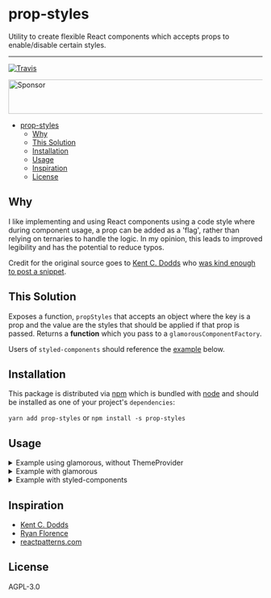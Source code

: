 # prop-styles

Utility to create flexible React components which accepts props to enable/disable certain styles.

---

[![Travis](https://img.shields.io/travis/peterschussheim/prop-styles.svg?style=flat-square)](https://travis-ci.org/peterschussheim/prop-styles)

<a target='_blank' rel='nofollow' href='https://app.codesponsor.io/link/QBvQQkqUs7HakSKkUvJpfRwq/peterschussheim/prop-styles'>
  <img alt='Sponsor' width='888' height='68' src='https://app.codesponsor.io/embed/QBvQQkqUs7HakSKkUvJpfRwq/peterschussheim/prop-styles.svg' />
</a>

- [prop-styles](#prop-styles)
  - [Why](#why)
  - [This Solution](#this-solution)
  - [Installation](#installation)
  - [Usage](#usage)
  - [Inspiration](#inspiration)
  - [License](#license)

## Why

I like implementing and using React components using a code style where during component usage, a prop can be added as a 'flag', rather than relying on ternaries to handle the logic.  In my opinion, this leads to improved legibility and has the potential to reduce typos.

Credit for the original source goes to [Kent C. Dodds](https://twitter.com/kentcdodds) who [was kind enough to post a snippet](https://codesandbox.io/s/AGRRMl63).

## This Solution

Exposes a function, `propStyles` that accepts an object where the key is a prop and the value are the styles that should be applied if that prop is passed. Returns a **function** which you pass to a
`glamorousComponentFactory`.

Users of `styled-components` should reference the [example](#example---styled-componentshttpswwwstyled-componentscom) below.

## Installation

This package is distributed via [npm](https://www.npmjs.com/) which is bundled with [node](https://nodejs.org/en/) and should be installed as one of your project's `dependencies`:

`yarn add prop-styles` or `npm install -s prop-styles`

## Usage

<details>
<summary>
Example using glamorous, without ThemeProvider
</summary>

[Live demo](https://codesandbox.io/s/kx3q8kmx17)

This is a minimal example of `prop-styles` usage with `glamorous`:


```javascript
import React from 'react'
import { render } from 'react-dom'
import glamorous, { Div } from 'glamorous'
import propStyles from 'prop-styles'

const button = {
  fontSize: 16,
  margin: 10,
  border: 'none',
  cursor: 'pointer',
  display: 'inline-block',
  padding: '10px 20px',
  textAlign: 'center',
  transition: '0.25s cubic-bezier(0.17, 0.67, 0.52, 0.97)',
  borderRadius: 0,
  color: '#fff',
  boxShadow: '0 4px 6px rgba(50,50,93,.11), 0 1px 3px rgba(0,0,0,.08)',
  ':hover': {
    opacity: 0.7,
    transform: 'translateY(-1px)',
    boxShadow: '0 7px 14px rgba(50,50,93,.1), 0 3px 6px rgba(0,0,0,.08)'
  },
  ':focus': { outline: 0 },
  ':active': {
    transform: 'translateY(1px)'
  }
}

const small = {
  padding: '8px 16px'
}

const large = {
  padding: '12px 24px'
}

const colors = {
  success: '#29A88E',
  danger: '#C65F4A',
  primary: '#6DCFD3',
  info: '#FFD035',
  gray: '#5A6E73',
  accent: '#8E83A3'
}

const Button = glamorous.button(
  button,
  propStyles({
    success: success => ({ backgroundColor: colors.success }),
    danger: danger => ({ backgroundColor: colors.danger }),
    primary: primary => ({ backgroundColor: colors.primary }),
    info: info => ({ backgroundColor: colors.info }),
    gray: gray => ({ backgroundColor: colors.gray }),
    accent: accent => ({ backgroundColor: colors.accent }),
    small: [button, small, { fontSize: 12 }],
    large: [button, large, { fontSize: 18 }]
  })
)

function App() {
  return (
    <Div>
      <Div>
        <Button small success>
          Success
        </Button>
        <Button small danger>
          Danger
        </Button>
        <Button small primary>
          Primary
        </Button>
        <Button small info>
          Info
        </Button>
        <Button small gray>
          Gray
        </Button>
        <Button small accent>
          Accent
        </Button>
      </Div>
      <Div>
        <Button success>Success</Button>
        <Button danger>Danger</Button>
        <Button primary>Primary</Button>
        <Button info>Info</Button>
        <Button gray>Gray</Button>
        <Button accent>Accent</Button>
      </Div>
      <Div>
        <Button large success>
          Success
        </Button>
        <Button large danger>
          Danger
        </Button>
        <Button large primary>
          Primary
        </Button>
        <Button large info>
          Info
        </Button>
        <Button large gray>
          Gray
        </Button>
        <Button large accent>
          Accent
        </Button>
      </Div>
    </Div>
  )
}

render(<App />, document.getElementById('root'))
```
</details>

<details>
<summary>
Example with glamorous
</summary>

[Live demo](https://codesandbox.io/s/92m6q0krqr)

Similar to the example above, this sample shows how `prop-styles` and `glamorous` `ThemeProvider` work together:

```javascript
import React from "react"
import { render } from "react-dom"
import glamorous, { ThemeProvider } from "glamorous"
import propStyles from "prop-styles"

const heading = {
  display: "block",
  fontFamily: "inherit",
  fontWeight: "500",
  lineHeight: "1.1"
}

const largerHeading = {
  marginTop: "20px",
  marginBottom: "10px"
}

const smallerHeading = {
  marginTop: "10px",
  marginBottom: "10px"
}

// shoutout to https://seek-oss.github.io/seek-style-guide/typography/
const Text = glamorous.span(
  propStyles({
    faded: ({ theme }) => ({ color: theme.colors.faded }),
    fadedExtra: ({ theme }) => ({ color: theme.colors.fadedExtra }),
    superheading: [heading, largerHeading, { fontSize: 36 }],
    heading: [heading, largerHeading, { fontSize: 30 }],
    subheading: [heading, largerHeading, { fontSize: 24 }],
    superstandard: [heading, smallerHeading, { fontSize: 18 }],
    standard: [heading, smallerHeading, { fontSize: 14 }],
    substandard: [heading, smallerHeading, { fontSize: 12 }]
  })
)

function App() {
  return (
    <ThemeProvider
      theme={{
        colors: {
          faded: "#666",
          fadedExtra: "#888"
        }
      }}
    >
      <glamorous.Div maxWidth={600} margin="auto">
        <Text>Normal</Text>
        <Text subheading>subheading</Text>
        <Text faded superheading>
          faded superheading
        </Text>
        <Text fadedExtra substandard>
          fadedExtra substandard
        </Text>
      </glamorous.Div>
    </ThemeProvider>
  )
}

render(<App />, document.getElementById("root"));
```
</details>

<details>
<summary>
Example with styled-components
</summary>

[Live demo](https://codesandbox.io/s/10ml2qn394)

```javascript
import React from 'react'
import {render} from 'react-dom'
import styled, {ThemeProvider} from 'styled-components'
import propStyles from 'prop-styles'

const heading = {
  display: 'block',
  fontFamily: 'inherit',
  fontWeight: '500',
  lineHeight: '1.1',
}
const largerHeading = {
  marginTop: '20px',
  marginBottom: '10px',
}

const smallerHeading = {
  marginTop: '10px',
  marginBottom: '10px',
}

// shoutout to https://seek-oss.github.io/seek-style-guide/typography/
const textPropStyles = propStyles({
  faded: ({theme}) => ({color: theme.colors.faded}),
  fadedExtra: ({theme}) => ({color: theme.colors.fadedExtra}),
  superheading: [heading, largerHeading, {fontSize: '36px'}],
  heading: [heading, largerHeading, {fontSize: '30px'}],
  subheading: [heading, largerHeading, {fontSize: '24px'}],
  superstandard: [heading, smallerHeading, {fontSize: '18px'}],
  standard: [heading, smallerHeading, {fontSize: '14px'}],
  substandard: [heading, smallerHeading, {fontSize: '12px'}],
})
const Text = styled.span`${textPropStyles};`

function App() {
  return (
    <ThemeProvider
      theme={{
        colors: {
          faded: '#666',
          fadedExtra: '#888',
        },
      }}
    >
      <div style={{maxWidth: 600, margin: 'auto'}}>
        <Text>Normal</Text>
        <Text subheading>subheading</Text>
        <Text faded superheading>
          faded superheading
        </Text>
        <Text fadedExtra substandard>
          fadedExtra substandard
        </Text>
      </div>
    </ThemeProvider>
  )
}

render(<App />, document.getElementById('root'))
```
</details>

## Inspiration

- [Kent C. Dodds](https://twitter.com/kentcdodds)
- [Ryan Florence](https://twitter.com/ryanflorence)
- [reactpatterns.com](http://reactpatterns.com/#style-component)

## License

AGPL-3.0

